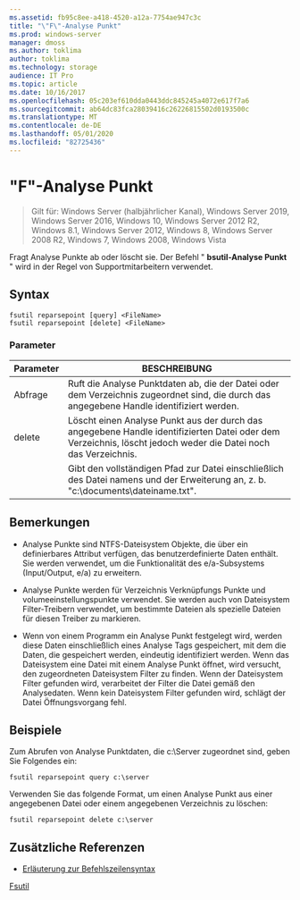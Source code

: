 ```yaml
---
ms.assetid: fb95c8ee-a418-4520-a12a-7754ae947c3c
title: "\"F\"-Analyse Punkt"
ms.prod: windows-server
manager: dmoss
ms.author: toklima
author: toklima
ms.technology: storage
audience: IT Pro
ms.topic: article
ms.date: 10/16/2017
ms.openlocfilehash: 05c203ef610dda0443ddc845245a4072e617f7a6
ms.sourcegitcommit: ab64dc83fca28039416c26226815502d0193500c
ms.translationtype: MT
ms.contentlocale: de-DE
ms.lasthandoff: 05/01/2020
ms.locfileid: "82725436"
---
```

# <a name="fsutil-reparsepoint"></a>"F"-Analyse Punkt
> Gilt für: Windows Server (halbjährlicher Kanal), Windows Server 2019, Windows Server 2016, Windows 10, Windows Server 2012 R2, Windows 8.1, Windows Server 2012, Windows 8, Windows Server 2008 R2, Windows 7, Windows 2008, Windows Vista

Fragt Analyse Punkte ab oder löscht sie.  Der Befehl " **bsutil-Analyse Punkt** " wird in der Regel von Supportmitarbeitern verwendet.



## <a name="syntax"></a>Syntax

```
fsutil reparsepoint [query] <FileName>
fsutil reparsepoint [delete] <FileName>
```

### <a name="parameters"></a>Parameter

| Parameter  |                                                                BESCHREIBUNG                                                                |
|------------|-------------------------------------------------------------------------------------------------------------------------------------------|
|   Abfrage    |            Ruft die Analyse Punktdaten ab, die der Datei oder dem Verzeichnis zugeordnet sind, die durch das angegebene Handle identifiziert werden.             |
|   delete   | Löscht einen Analyse Punkt aus der durch das angegebene Handle identifizierten Datei oder dem Verzeichnis, löscht jedoch weder die Datei noch das Verzeichnis. |
| <FileName> |             Gibt den vollständigen Pfad zur Datei einschließlich des Datei namens und der Erweiterung an, z. b. "c:\documents\dateiname.txt".             |

## <a name="remarks"></a>Bemerkungen

-   Analyse Punkte sind NTFS-Dateisystem Objekte, die über ein definierbares Attribut verfügen, das benutzerdefinierte Daten enthält. Sie werden verwendet, um die Funktionalität des e/a-Subsystems (Input/Output, e/a) zu erweitern.

-   Analyse Punkte werden für Verzeichnis Verknüpfungs Punkte und volumeeinstellungspunkte verwendet. Sie werden auch von Dateisystem Filter-Treibern verwendet, um bestimmte Dateien als spezielle Dateien für diesen Treiber zu markieren.

-   Wenn von einem Programm ein Analyse Punkt festgelegt wird, werden diese Daten einschließlich eines Analyse Tags gespeichert, mit dem die Daten, die gespeichert werden, eindeutig identifiziert werden. Wenn das Dateisystem eine Datei mit einem Analyse Punkt öffnet, wird versucht, den zugeordneten Dateisystem Filter zu finden. Wenn der Dateisystem Filter gefunden wird, verarbeitet der Filter die Datei gemäß den Analysedaten. Wenn kein Dateisystem Filter gefunden wird, schlägt der Datei Öffnungsvorgang fehl.

## <a name="examples"></a><a name="BKMK_examples"></a>Beispiele
Zum Abrufen von Analyse Punktdaten, die c:\Server zugeordnet sind, geben Sie Folgendes ein:

```
fsutil reparsepoint query c:\server
```

Verwenden Sie das folgende Format, um einen Analyse Punkt aus einer angegebenen Datei oder einem angegebenen Verzeichnis zu löschen:

```
fsutil reparsepoint delete c:\server
```

## <a name="additional-references"></a>Zusätzliche Referenzen
- [Erläuterung zur Befehlszeilensyntax](command-line-syntax-key.md)

[Fsutil](Fsutil.md)


